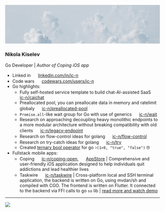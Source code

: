 ![](1696921660905.jpeg)

### Nikola Kiselev

Go Developer | _Author of Coping iOS app_

+ Linked in <img src="https://emojis.slackmojis.com/emojis/images/1692024077/67489/linkedinlogo.gif" style="height: 1rem; width: 1rem;"> [linkedin.com/in/ic-n](https://www.linkedin.com/in/ic-n/)
+ Code wars <img src="https://www.codewars.com/packs/assets/logo.f607a0fb.svg" style="height: 1rem; width: 1rem;"> [codewars.com/users/ic-n](https://www.codewars.com/users/ic-n)
+ Go highlights:
  + Fully self-hosted service template to build chat-AI-assisted SaaS <img src="https://emojis.slackmojis.com/emojis/images/1643514859/8712/github.png" style="height: 1rem; width: 1rem;"> [ic-n/caichat](https://github.com/ic-n/caichat)
  + Preallocated pool, you can preallocate data in memory and ratelimit globaly <img src="https://emojis.slackmojis.com/emojis/images/1643514859/8712/github.png" style="height: 1rem; width: 1rem;"> [ic-n/preallocated-pool](https://github.com/ic-n/preallocated-pool)
  + `Promise.all`-like wait group for Go with use of generics <img src="https://emojis.slackmojis.com/emojis/images/1643514859/8712/github.png" style="height: 1rem; width: 1rem;"> [ic-n/wait](https://github.com/ic-n/wait)
  + Research on approaching decoupling heavy monolithic endpoints to a more modular architecture without breaking compatibility with old clients <img src="https://emojis.slackmojis.com/emojis/images/1643514859/8712/github.png" style="height: 1rem; width: 1rem;"> [ic-n/legacy-endpoint](https://github.com/ic-n/legacy-endpoint)
  + Research on flow-control ideas for golang <img src="https://emojis.slackmojis.com/emojis/images/1643514859/8712/github.png" style="height: 1rem; width: 1rem;"> [ic-n/flow-control](https://github.com/ic-n/flow-control)
  + Research on try-catch ideas for golang <img src="https://emojis.slackmojis.com/emojis/images/1643514859/8712/github.png" style="height: 1rem; width: 1rem;"> [ic-n/try](https://github.com/ic-n/try)
  + Created [ternary bool operator](https://gist.github.com/ic-n/a6142b0a172b462f1d7244d8c0e2729d) for go `ॽ(1>0, "true", "false")` 🤓
+ Fullstack mobile apps:
  + Coping <img src="https://emojis.slackmojis.com/emojis/images/1643514859/8712/github.png" style="height: 1rem; width: 1rem;"> [ic-n/coping-open](https://github.com/ic-n/coping-open), <img src="https://emojis.slackmojis.com/emojis/images/1643514478/4620/app-store.png" style="height: 1rem; width: 1rem;"> [AppStore](https://apps.apple.com/rs/app/coping/id6450903073) | Comprehensive and user-friendly iOS application designed to help individuals quit addictions and lead healthier lives
  + Taskwire <img src="https://emojis.slackmojis.com/emojis/images/1643514859/8712/github.png" style="height: 1rem; width: 1rem;"> [ic-n/taskwire](https://github.com/ic-n/taskwire) | Cross-platform local and SSH terminal application, the backend is written on Go, using mvdan/sh and compiled with CGO. The frontend is written on Flutter. It connected to the backend via FFI calls to go `so` lib | [read more and watch demo](https://www.linkedin.com/posts/ic-n_taskwire-2-activity-6967183184304197632-CcPs)

---

[![](https://www.codewars.com/users/ic-n/badges/large)](https://www.codewars.com/users/ic-n)
